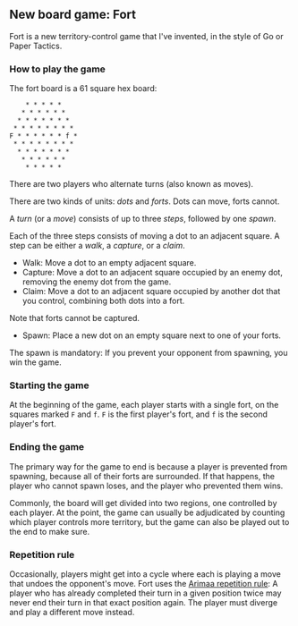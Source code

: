 ## New board game: Fort

Fort is a new territory-control game that I've invented, in the style of Go or Paper Tactics.

### How to play the game

The fort board is a 61 square hex board:

        * * * * *
       * * * * * *
      * * * * * * *
     * * * * * * * *
    F * * * * * * f *
     * * * * * * * *
      * * * * * * *
       * * * * * *
        * * * * *

There are two players who alternate turns (also known as moves).

There are two kinds of units: *dots* and *forts*. Dots can move, forts cannot.

A *turn* (or a *move*) consists of up to three *steps*, followed by one *spawn*.

Each of the three steps consists of moving a dot to an adjacent square.
A step can be either a *walk*, a *capture*, or a *claim*.

* Walk: Move a dot to an empty adjacent square.
* Capture: Move a dot to an adjacent square occupied by an enemy dot,
removing the enemy dot from the game.
* Claim: Move a dot to an adjacent square occupied by another dot that you control,
combining both dots into a fort.

Note that forts cannot be captured.

* Spawn: Place a new dot on an empty square next to one of your forts.

The spawn is mandatory: If you prevent your opponent from spawning, you win the game.

### Starting the game

At the beginning of the game, each player starts with a single fort, on the squares marked
`F` and `f`. `F` is the first player's fort, and `f` is the second player's fort.

### Ending the game

The primary way for the game to end is because a player is prevented from spawning,
because all of their forts are surrounded.
If that happens, the player who cannot spawn loses, and the player who prevented them wins.

Commonly, the board will get divided into two regions, one controlled by each player.
At the point, the game can usually be adjudicated by counting which player controls more territory,
but the game can also be played out to the end to make sure.

### Repetition rule

Occasionally, players might get into a cycle where each is playing a move
that undoes the opponent's move.
Fort uses the
[Arimaa repetition rule](https://en.wikibooks.org/wiki/Arimaa/Glossary#Repetition_rule):
A player who has already completed their turn in a given position twice
may never end their turn in that exact position again.
The player must diverge and play a different move instead.
